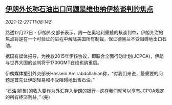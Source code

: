 <!--1640604662000-->
[伊朗外长称石油出口问题是维也纳伊核谈判的焦点](https://cn.reuters.com/article/iran-foreign-minister-1227-mon-idCNKBS2J60LH)
------

<div><i>2021-12-27T11:08:14Z</i></div><p>路透12月27日 - 伊朗外交部长表示，周一在奥地利重启的核谈判中，伊朗关注的焦点将是在一个可验证的进程中解除美国所有制裁，保证德黑兰不受阻碍地出口石油。</p><p>据国有媒体报导，为挽救2015年伊核协议，即联合全面行动计划(JCPOA)，伊朗与世界大国的谈判将于1700GMT在维也纳重启。</p><p>伊朗媒体援引外交部长Hossein Amirabdollahian称，“对我们来说，最重要的问题是首先让伊朗轻易和不受阻碍地出售石油。”</p><p>“石油(销售)的收入要作为外汇存入伊朗的银行--这样我们就可以享有JCPOA规定的所有经济利益。” (完)</p>
